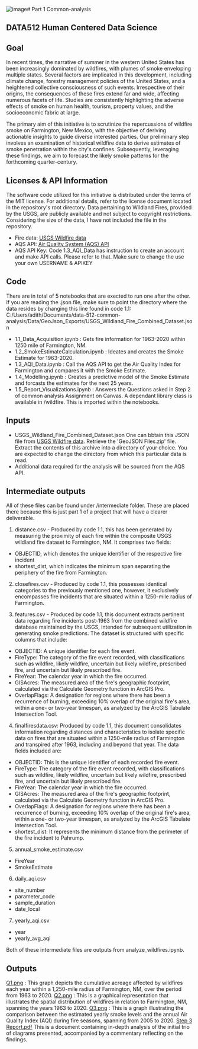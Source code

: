![image](https://github.com/adithyaav27/data-512-common-analysis/assets/118492759/4cd15205-3def-401d-866f-397988d777a9)# Part 1 Common-analysis
## DATA512 Human Centered Data Science
## Goal
In recent times, the narrative of summer in the western United States has been increasingly dominated by wildfires, with plumes of smoke enveloping multiple states. Several factors are implicated in this development, including climate change, forestry management policies of the United States, and a heightened collective consciousness of such events. Irrespective of their origins, the consequences of these fires extend far and wide, affecting numerous facets of life. Studies are consistently highlighting the adverse effects of smoke on human health, tourism, property values, and the socioeconomic fabric at large.

The primary aim of this initiative is to scrutinize the repercussions of wildfire smoke on Farmington, New Mexico, with the objective of deriving actionable insights to guide diverse interested parties. Our preliminary step involves an examination of historical wildfire data to derive estimates of smoke penetration within the city's confines. Subsequently, leveraging these findings, we aim to forecast the likely smoke patterns for the forthcoming quarter-century.

## Licenses & API Information

The software code utilized for this initiative is distributed under the terms of the MIT license. For additional details, refer to the license document located in the repository's root directory. Data pertaining to Wildland Fires, provided by the USGS, are publicly available and not subject to copyright restrictions. Considering the size of the data, I have not included the file in the repository.
- Fire data: [USGS Wildfire data](https://www.sciencebase.gov/catalog/item/61aa537dd34eb622f699df81)
- AQS API: [Air Quality System (AQS) API](https://aqs.epa.gov/aqsweb/documents/data_api.html)
- AQS API Key: Code 1.3_AQI_Data has instruction to create an account and make API calls. Please refer to that. Make sure to change the use your own USERNAME & APIKEY

## Code
There are in total of 5 notebooks that are exected to run one after the other.
If you are reading the .json file, make sure to point the directory where the data resides by changing this line found in code 1.1: C:/Users/adith/Documents/data-512-common-analysis/Data/GeoJson_Exports/USGS_Wildland_Fire_Combined_Dataset.json
- 1.1_Data_Acquisition.ipynb : Gets fire information for 1963-2020 within 1250 mile of Farmington, NM.
- 1.2_SmokeEstimateCalculation.ipynb : Ideates and creates the Smoke Estimate for 1963-2020.
- 1.3_AQI_Data.ipynb : Call the AQS API to get the Air Quality Index for Farmington and compares it with the Smoke Estimate.
- 1.4_Modelling.ipynb : Creates a predictive model of the Smoke Estimate and forcasts the estimates for the next 25 years.
- 1.5_Report_Visualizations.ipynb : Answers the Questions asked in Step 2 of common analysis Assignment on Canvas.
A dependant library class is available in /wildfire. This is imported within the notebooks.

## Inputs
- USGS_Wildland_Fire_Combined_Dataset.json
  One can bbtain this JSON file from [USGS Wildfire data](https://www.sciencebase.gov/catalog/item/61aa537dd34eb622f699df81).
  Retrieve the 'GeoJSON Files.zip' file.
  Extract the contents of this archive into a directory of your choice. You are expected to change the directory from which this particular data is read. 
- Additional data required for the analysis will be sourced from the AQS API.

## Intermediate outputs
All of these files can be found under /intermediate folder. These are placed there because this is just part 1 of a project that will have a clearer deliverable.
1. distance.csv - Produced by code 1.1, this has been generated by measuring the proximity of each fire within the composite USGS wildland fire dataset to Farmington, NM. It comprises two fields:
- OBJECTID, which denotes the unique identifier of the respective fire incident
- shortest_dist, which indicates the minimum span separating the periphery of the fire from Farmington.

2. closefires.csv - Produced by code 1.1, this possesses identical categories to the previously mentioned one, however, it exclusively encompasses fire incidents that are situated within a 1250-mile radius of Farmington.

3. features.csv - Produced by code 1.1, this document extracts pertinent data regarding fire incidents post-1963 from the combined wildfire database maintained by the USGS, intended for subsequent utilization in generating smoke predictions. The dataset is structured with specific columns that include:
-  OBJECTID: A unique identifier for each fire event.
-  FireType: The category of the fire event recorded, with classifications such as wildfire, likely wildfire, uncertain but likely wildfire, prescribed fire, and uncertain but likely prescribed fire.
-  FireYear: The calendar year in which the fire occurred.
-  GISAcres: The measured area of the fire's geographic footprint, calculated via the Calculate Geometry function in ArcGIS Pro.
-  OverlapFlags: A designation for regions where there has been a recurrence of burning, exceeding 10% overlap of the original fire's area, within a one- or two-year timespan, as analyzed by the ArcGIS Tabulate Intersection Tool.

4. finalfiresdata.csv: Produced by code 1.1, this document consolidates information regarding distances and characteristics to isolate specific data on fires that are situated within a 1250-mile radius of Farmington and transpired after 1963, including and beyond that year. The data fields included are:
-  OBJECTID: This is the unique identifier of each recorded fire event.
-  FireType: The category of the fire event recorded, with classifications such as wildfire, likely wildfire, uncertain but likely wildfire, prescribed fire, and uncertain but likely prescribed fire.
-  FireYear: The calendar year in which the fire occurred.
-  GISAcres: The measured area of the fire's geographic footprint, calculated via the Calculate Geometry function in ArcGIS Pro.
-  OverlapFlags: A designation for regions where there has been a recurrence of burning, exceeding 10% overlap of the original fire's area, within a one- or two-year timespan, as analyzed by the ArcGIS Tabulate Intersection Tool.
-  shortest_dist: It represents the minimum distance from the perimeter of the fire incident to Pahrump.

5. annual_smoke_estimate.csv
- FireYear
- SmokeEstimate
  
6. daily_aqi.csv
- site_number
- parameter_code
- sample_duration
- date_local

7. yearly_aqi.csv
- year
- yearly_avg_aqi

Both of these intermediate files are outputs from analyze_wildfires.ipynb.

## Outputs
[Q1.png](https://github.com/adithyaav27/data-512-common-analysis/blob/main/Images/Q1.png) : This graph depicts the cumulative acreage affected by wildfires each year within a 1,250-mile radius of Farmington, NM, over the period from 1963 to 2020.
[Q2.png](https://github.com/adithyaav27/data-512-common-analysis/blob/main/Images/Q2.png) : This is a graphical representation that illustrates the spatial distribution of wildfires in relation to Farmington, NM, spanning the years 1963 to 2020.
[Q3.png](https://github.com/adithyaav27/data-512-common-analysis/blob/main/Images/Q3.png) : This is a graph illustrating the comparison between the estimated yearly smoke levels and the annual Air Quality Index (AQI) during fire seasons, spanning from 2005 to 2020.
[Step 3 Report.pdf](https://github.com/adithyaav27/data-512-common-analysis/blob/main/Step%203%20Report.pdf) This is a document containing in-depth analysis of the initial trio of diagrams presented, accompanied by a commentary reflecting on the findings.
